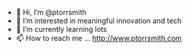 - 👋 Hi, I’m @ptorrsmith
- 👀 I’m interested in meaningful innovation and tech
- 🌱 I’m currently learning lots
- 📫 How to reach me ... http://www.ptorrsmith.com

<!---
ptorrsmith/ptorrsmith is a ✨ special ✨ repository because its `README.md` (this file) appears on your GitHub profile.
You can click the Preview link to take a look at your changes.
--->
